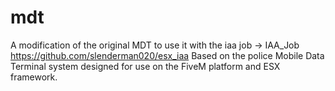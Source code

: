 # mdt

A modification of the original MDT to use it with the iaa job
-> IAA_Job https://github.com/slenderman020/esx_iaa
Based on the police Mobile Data Terminal system designed for use on the FiveM platform and ESX framework.
